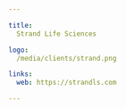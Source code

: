 ```yaml
---

title:
  Strand Life Sciences 

logo:
  /media/clients/strand.png

links:
  web: https://strandls.com

---
```

